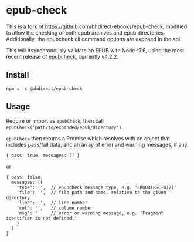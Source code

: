 # epub-check

This is a fork of https://github.com/bhdirect-ebooks/epub-check, modified to allow the checking of both epub archives and epub directories. Additionally, the epubcheck cli command options are exposed in the api.

This will Asynchronously validate an EPUB with Node ^7.6, using the most recent release of [epubcheck](https://github.com/IDPF/epubcheck), currently v4.2.2.

## Install

```
npm i -s @bhdirect/epub-check
```

## Usage

Require or import as `epubCheck`, then call `epubCheck('path/to/expanded/epub/directory')`.

`epubCheck` then returns a Promise which resolves with an object that includes pass/fail data, and an array of error and warning messages, if any.

```
{ pass: true, messages: [] }
```

or

```
{ pass: false,
  messages: [{
    'type': '',  // epubcheck message type, e.g. 'ERROR(RSC-012)'
    'file': '',  // file path and name, relative to the given directory
    'line': '',  // line number
    'col': '',   // column number
    'msg': ''    // error or warning message, e.g. 'Fragment identifier is not defined.'
    }
  ]
}
```
